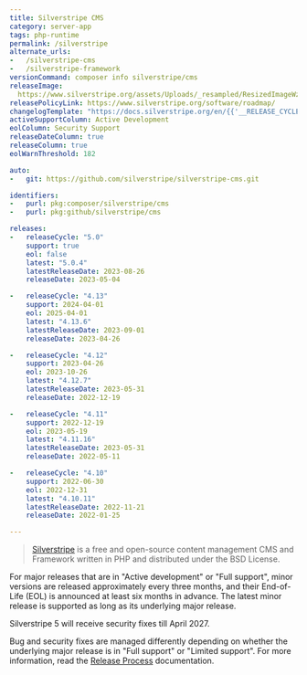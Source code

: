 ```yaml
---
title: Silverstripe CMS
category: server-app
tags: php-runtime
permalink: /silverstripe
alternate_urls:
-   /silverstripe-cms
-   /silverstripe-framework
versionCommand: composer info silverstripe/cms
releaseImage: 
  https://www.silverstripe.org/assets/Uploads/_resampled/ResizedImageWzYwMCwzOTdd/CMS-5-Support-Timeline-May-2023.png
releasePolicyLink: https://www.silverstripe.org/software/roadmap/
changelogTemplate: "https://docs.silverstripe.org/en/{{'__RELEASE_CYCLE__'|split:'.'|first}}/changelogs/__RELEASE_CYCLE__.0/"
activeSupportColumn: Active Development
eolColumn: Security Support
releaseDateColumn: true
releaseColumn: true
eolWarnThreshold: 182

auto:
-   git: https://github.com/silverstripe/silverstripe-cms.git

identifiers:
-   purl: pkg:composer/silverstripe/cms
-   purl: pkg:github/silverstripe/cms

releases:
-   releaseCycle: "5.0"
    support: true
    eol: false
    latest: "5.0.4"
    latestReleaseDate: 2023-08-26
    releaseDate: 2023-05-04

-   releaseCycle: "4.13"
    support: 2024-04-01
    eol: 2025-04-01
    latest: "4.13.6"
    latestReleaseDate: 2023-09-01
    releaseDate: 2023-04-26

-   releaseCycle: "4.12"
    support: 2023-04-26
    eol: 2023-10-26
    latest: "4.12.7"
    latestReleaseDate: 2023-05-31
    releaseDate: 2022-12-19

-   releaseCycle: "4.11"
    support: 2022-12-19
    eol: 2023-05-19
    latest: "4.11.16"
    latestReleaseDate: 2023-05-31
    releaseDate: 2022-05-11

-   releaseCycle: "4.10"
    support: 2022-06-30
    eol: 2022-12-31
    latest: "4.10.11"
    latestReleaseDate: 2022-11-21
    releaseDate: 2022-01-25

---
```


> [Silverstripe](https://www.silverstripe.org/) is a free and open-source content management CMS and Framework written in PHP and distributed under the BSD License.

For major releases that are in "Active development" or "Full support", minor versions are released approximately every three months, and their End-of-Life (EOL) is announced at least six months in advance. The latest minor release is supported as long as its underlying major release.

Silverstripe 5 will receive security fixes till April 2027.

Bug and security fixes are managed differently depending on whether the underlying major release is in "Full support" or "Limited support". For more information, read the [Release Process](https://docs.silverstripe.org/en/5/contributing/release_process/) documentation.
